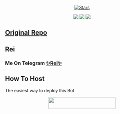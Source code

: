 <p align="center">
    <a href="https://github.com/noob-kittu/YoneRobot/stargazers"><img src="https://img.shields.io/github/stars/noob-kittu/YoneRobot?label=Stars&style=flat-square&logo=github&color=F10070" alt="Stars" /></a>
</p>
<p align="center">
    <a href="https://github.com/Subhan-Maxx/Rei"> <img src="https://img.shields.io/github/repo-size/Subhan-Maxx/Rei?color=orange&logo=github&logoColor=green&style=for-the-badge" /></a>
    <a href="https://github.com/Subhan-Maxx/Rei"> <img src="https://img.shields.io/github/last-commit/Subhan-Maxx/Rei?color=blue&logo=github&logoColor=green&style=for-the-badge" /></a>
    <a href="https://github.com/Subhan-Maxx/Rei"> <img src="https://img.shields.io/github/issues/Subhan-Maxx/Rei?color=blueviolet&logo=github&logoColor=green&style=for-the-badge" /></a>
</p>

## [Original Repo](https://github.com/noob-kittu/YoneRobot)


## Rei
### Me On Telegram [✨Rei✨](https://t.me/MissRei_bot)

## How To Host
The easiest way to deploy this Bot
<p align="center"><a href="https://heroku.com/deploy?template=https://github.com/subhan-Maxx/Rei"> <img src="https://img.shields.io/badge/Deploy%20To%20Heroku-black?style=for-the-badge&logo=heroku" width="220" height="38.45"/></a></p>

